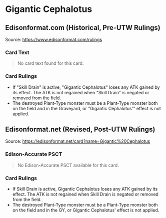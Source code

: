 # Gigantic Cephalotus

## Edisonformat.com (Historical, Pre-UTW Rulings)

Source: https://www.edisonformat.com/rulings

### Card Text

> No card text found for this card.

### Card Rulings

*   If "Skill Drain" is active, "Gigantic Cephalotus" loses any ATK gained by its effect. The ATK is not regained when "Skill Drain" is negated or removed from the field.
*   The destroyed Plant-Type monster must be a Plant-Type monster both on the field and in the Graveyard, or "Gigantic Cephalotus'" effect is not applied.

## Edisonformat.net (Revised, Post-UTW Rulings)

Source: https://edisonformat.net/card?name=Gigantic%20Cephalotus

### Edison-Accurate PSCT

> No Edison-Accurate PSCT available for this card.

### Card Rulings

*   If Skill Drain is active, Gigantic Cephalotus loses any ATK gained by its effect. The ATK is not regained when Skill Drain is negated or removed from the field.
*   The destroyed Plant-Type monster must be a Plant-Type monster both on the field and in the GY, or Gigantic Cephalotus' effect is not applied.
            